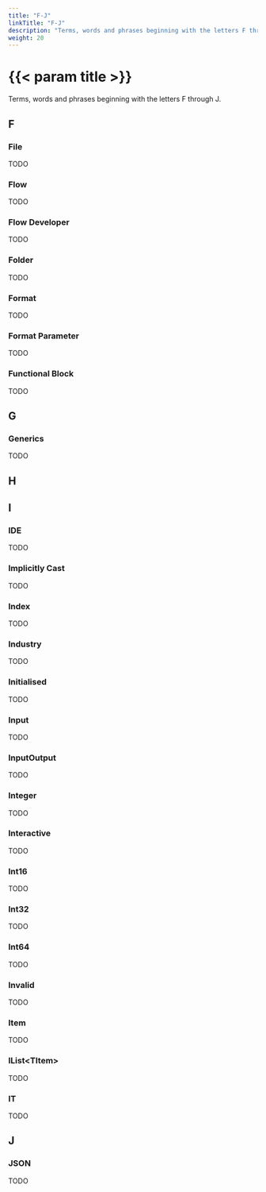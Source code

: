 ```yaml
---
title: "F-J"
linkTitle: "F-J"
description: "Terms, words and phrases beginning with the letters F through J."
weight: 20
---
```


# {{< param title >}}

Terms, words and phrases beginning with the letters F through J.

## F

### File

TODO

### Flow

TODO

### Flow Developer

TODO

### Folder

TODO

### Format

TODO

### Format Parameter

TODO

### Functional Block

TODO

## G

### Generics

TODO

## H

## I

### IDE

TODO

### Implicitly Cast

TODO

### Index

TODO

### Industry

TODO

### Initialised

TODO

### Input

TODO

### InputOutput

TODO

### Integer

TODO

### Interactive

TODO

### Int16

TODO

### Int32

TODO

### Int64

TODO

### Invalid

TODO

### Item

TODO

### IList&lt;TItem&gt;

TODO

### IT

TODO

## J

### JSON

TODO
